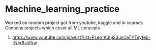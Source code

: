 # Machine_learning_practice

Worked on random project got from youtube, kaggle and in courses
Contains projects which cover all ML concepts


1. https://www.youtube.com/playlist?list=PLeo1K3hjS3uvCeTYTeyfe0-rN5r8zn9rw
